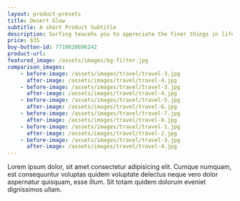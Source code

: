```yaml
---
layout: product-presets
title: Desert Glow
subtitle: A short Product Subtitle
description: Surfing teacehs you to appreciate the finer things in life, to be present, live in the moment and just breath
price: $35
buy-button-id: 7710820696242
product-url: 
featured_image: /assets/images/bg-filter.jpg
comparison_images: 
    - before-image: /assets/images/travel/travel-3.jpg
      after-image: /assets/images/travel/travel-4.jpg
    - before-image: /assets/images/travel/travel-3.jpg
      after-image: /assets/images/travel/travel-4.jpg
    - before-image: /assets/images/travel/travel-5.jpg
      after-image: /assets/images/travel/travel-6.jpg
    - before-image: /assets/images/travel/travel-7.jpg
      after-image: /assets/images/travel/travel-8.jpg
    - before-image: /assets/images/travel/travel-1.jpg
      after-image: /assets/images/travel/travel-2.jpg
    - before-image: /assets/images/travel/travel-3.jpg
      after-image: /assets/images/travel/travel-4.jpg
---
```


Lorem ipsum dolor, sit amet consectetur adipisicing elit. Cumque numquam, est consequuntur voluptas quidem voluptate delectus neque vero dolor aspernatur quisquam, esse illum. Sit totam quidem dolorum eveniet dignissimos ullam.